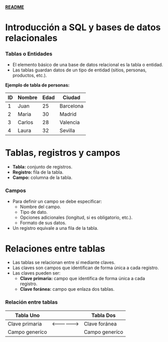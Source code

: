 #### [README](README.md)

# Introducción a SQL y bases de datos relacionales

### Tablas o Entidades

- El elemento básico de una base de datos relacional es la tabla o entidad.
- Las tablas guardan datos de un tipo de entidad (sitios, personas, productos, etc.).

**Ejemplo de tabla de personas:**

| ID | Nombre  | Edad | Ciudad     |
|----|---------|------|------------|
| 1  | Juan    | 25   | Barcelona  |
| 2  | Maria   | 30   | Madrid     |
| 3  | Carlos  | 28   | Valencia   |
| 4  | Laura   | 32   | Sevilla    |

# Tablas, registros y campos

- **Tabla:** conjunto de registros.
- **Registro:** fila de la tabla.
- **Campo:** columna de la tabla.



### Campos

- Para definir un campo se debe especificar:
  - Nombre del campo.
  - Tipo de dato.
  - Opciones adicionales (longitud, si es obligatorio, etc.).
  - Formato de sus datos.
- Un registro equivale a una fila de la tabla.

# Relaciones entre tablas

- Las tablas se relacionan entre sí mediante claves.
- Las claves son campos que identifican de forma única a cada registro.
- Las claves pueden ser:
  - **Clave primaria:** campo que identifica de forma única a cada registro.
  - **Clave foránea:** campo que enlaza dos tablas.

### Relación entre tablas

| Tabla Uno      |        | Tabla Dos      |
|----------------|--------|----------------|
| Clave primaria |<------>| Clave foránea  |
| Campo generíco |        | Campo generíco |

